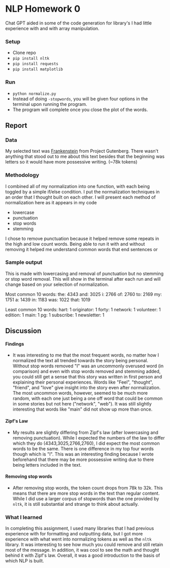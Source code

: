 # NLP Homework 0
Chat GPT aided in some of the code generation for library's I had little experience with and with array manipulation.


### Setup
- Clone repo
- `pip install nltk`
- `pip install requests`
- `pip install matplotlib`

### Run
- `python normalize.py`
- Instead of doing `-stopwords`, you will be given four options in the terminal upon running the program.
- The program will complete once you close the plot of the words.


##  Report
### Data
My selected text was [Frankenstein](https://www.gutenberg.org/files/84/84-h/84-h.htm) from Project Gutenberg. There wasn't anything that stood out to me about this text besides that the beginning was letters so it would have more possessive writing. (~78k tokens)

### Methodology
I combined all of my normalization into one function, with each being toggled by a simple if/else condition. I put the normalization techniques in an order that I thought built on each other. I will present each method of normalization here as it appears in my code
- lowercase
-  punctuation
- stop words
- stemming

  
I chose to remove punctuation because it helped remove some repeats in the high and low count words. Being able to run it with and without removing it helped me understand common words that end sentences or 

### Sample output
This is made with lowercasing and removal of punctuation but no stemming or stop word removal.
This will show in the terminal after each run and will change based on your selection of normalization.


Most common 10 words:
the: 4343
and: 3025
i: 2766
of: 2760
to: 2169
my: 1751
a: 1439
in: 1183
was: 1022
that: 1019

Least common 10 words:
hart: 1
originator: 1
forty: 1
network: 1
volunteer: 1
edition: 1
main: 1
pg: 1
subscribe: 1
newsletter: 1



## Discussion
#### Findings
- It was interesting to me that the most frequent words, no matter how I normalized the text all trended towards the story being personal. Without stop words removed "I" was an uncommonly overused word (in comparison) and even with stop words removed and stemming added, you could still get a sense that this story was written in first person and explaining their personal experiences. Words like "Feel", "thought", "friend", and "love" give insight into the story even after normalization. The most uncommon words, however, seemed to be much more random, with each one just being a one off word that could be common in some stories but not here ("network", "web"). It was still slightly interesting that words like "main" did not show up more than once.
#### Zipf's Law
- My results are slightly differing from Zipf's law (after lowercasing and removing punctuation). While I expected the numbers of the law to differ which they do (4343,3025,2766,2760), I did expect the most common words to be the same. There is one difference in my top four words though which is "I". This was an interesting finding because I wrote beforehand that there may be more possessive writing due to there being letters included in the text.
#### Removing stop words
- After removing stop words, the token count drops from 78k to 32k. This means that there are more stop words in the text than regular content. While I did use a larger corpus of stopwords than the one provided by `nltk`, it is still substantial and strange to think about actually.

### What I learned
In completing this assignment, I used many libraries that I had previous experience with for formatting and outputting data, but I got more experience with what went into normalizing tokens as well as the `nltk` library. It was interesting to see how much you could remove and still retain most of the message. In addition, it was cool to see the math and thought behind it with Zipf's law. Overall, it was a good introduction to the basis of which NLP is built.